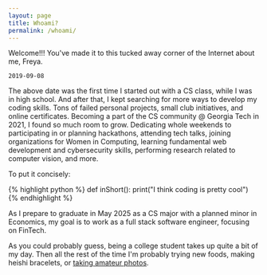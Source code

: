 ```yaml
---
layout: page
title: Whoami?
permalink: /whoami/
---
```


Welcome!!! You've made it to this tucked away corner of the Internet about me, Freya.

`2019-09-08`

The above date was the first time I started out with a CS class, while I was in high school. And after that, I kept searching for more ways to develop my coding skills. Tons of failed personal projects, small club initiatives, and online certificates. Becoming a part of the CS community @ Georgia Tech in 2021, I found so much room to grow. Dedicating whole weekends to participating in or planning hackathons, attending tech talks, joining organizations for Women in Computing, learning fundamental web development and cybersecurity skills, performing research related to computer vision, and more.

To put it concisely:

{% highlight python %}
def inShort():
  print("I think coding is pretty cool")
{% endhighlight %}

As I prepare to graduate in May 2025 as a CS major with a planned minor in Economics, my goal is to work as a full stack software engineer, focusing on FinTech. 

As you could probably guess, being a college student takes up quite a bit of my day. Then all the rest of the time I'm probably trying new foods, making heishi bracelets, or [taking amateur photos][vsco-link].

[vsco-link]: https://vsco.co/freyanair/gallery
